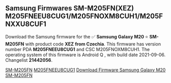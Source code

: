 <h2>Samsung Firmwares SM-M205FN(XEZ) M205FNEEU8CUG1/M205FNOXM8CUH1/M205FNXXU8CUF1</h2>
Download the Samsung firmware for the ✅ <strong>Samsung Galaxy M20 </strong> ⭐ <strong>SM-M205FN</strong> with product code <strong>XEZ</strong> <strong> from Czechia</strong>. This firmware has version number PDA <strong>M205FNEEU8CUG1</strong> and CSC M205FNOXM8CUH1. The operating system of this firmware is Android Q , with build date 2021-09-06. Changelist <strong>21442056</strong>.


[SM-M205FN](https://samfirm.shop/samsung/model/SM-M205FN)
[M205FNEEU8CUG1](https://samfirm.shop/samsung/pda/M205FNEEU8CUG1)
[Download Firmware Samsung Galaxy M20 SM-M205FN](https://samfirm.shop/samsung/firmware/452848)
